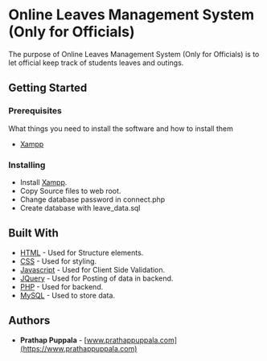 # Online Leaves Management System (Only for Officials)
The purpose of Online Leaves Management System (Only for Officials) is to let official keep track of students leaves and outings.

## Getting Started

### Prerequisites
What things you need to install the software and how to install them

- [Xampp](https://www.apachefriends.org/download.html)

### Installing

- Install  [Xampp](https://www.apachefriends.org/download.html).
- Copy Source files to web root.
- Change database password in connect.php
- Create database with leave_data.sql

## Built With

* [HTML](#) - Used for Structure elements.
* [CSS](#) - Used for styling.
* [Javascript](#) - Used for Client Side Validation.
* [JQuery](#) - Used for Posting of data in backend.
* [PHP](http://www.php.net) - Used for backend.
* [MySQL](https://www.mysql.com/) - Used to store data.


## Authors

* **Prathap Puppala**  -  [www.prathappuppala.com](https://www.prathappuppala.com)

